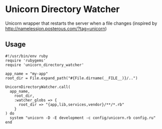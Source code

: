 # Unicorn Directory Watcher

Unicorn wrapper that restarts the server when a file changes (inspired by http://namelessjon.posterous.com/?tag=unicorn)

## Usage

    #!/usr/bin/env ruby
    require 'rubygems'
    require 'unicorn_directory_watcher'

    app_name = "my-app"
    root_dir = File.expand_path("#{File.dirname(__FILE__)}/..")

    UnicornDirectoryWatcher.call(
      app_name,
        root_dir,
        :watcher_globs => {
          root_dir => "{app,lib,services,vendor}/**/*.rb"
        }
    ) do
      system "unicorn -D -E development -c config/unicorn.rb config.ru"
    end
